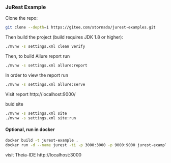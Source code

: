 ### JuRest Example

Clone the repo:

```bash
git clone --depth=1 https://gitee.com/stornado/jurest-examples.git
```

Then build the project (build requires JDK 1.8 or higher):

```bash
./mvnw -s settings.xml clean verify
```

Then, to build Allure report run

```bash
./mvnw -s settings.xml allure:report
```

In order to view the report run

```bash
./mvnw -s settings.xml allure:serve
```

Visit report http://localhost:9000/

buid site

```bash
./mvnw -s settings.xml site
./mvnw -s settings.xml site:run
```

#### Optional, run in docker

```bash
docker build -t jurest-example .
docker run -d --name jurest -ti -p 3000:3000 -p 9000:9000 jurest-example
```

visit Theia-IDE http://localhost:3000